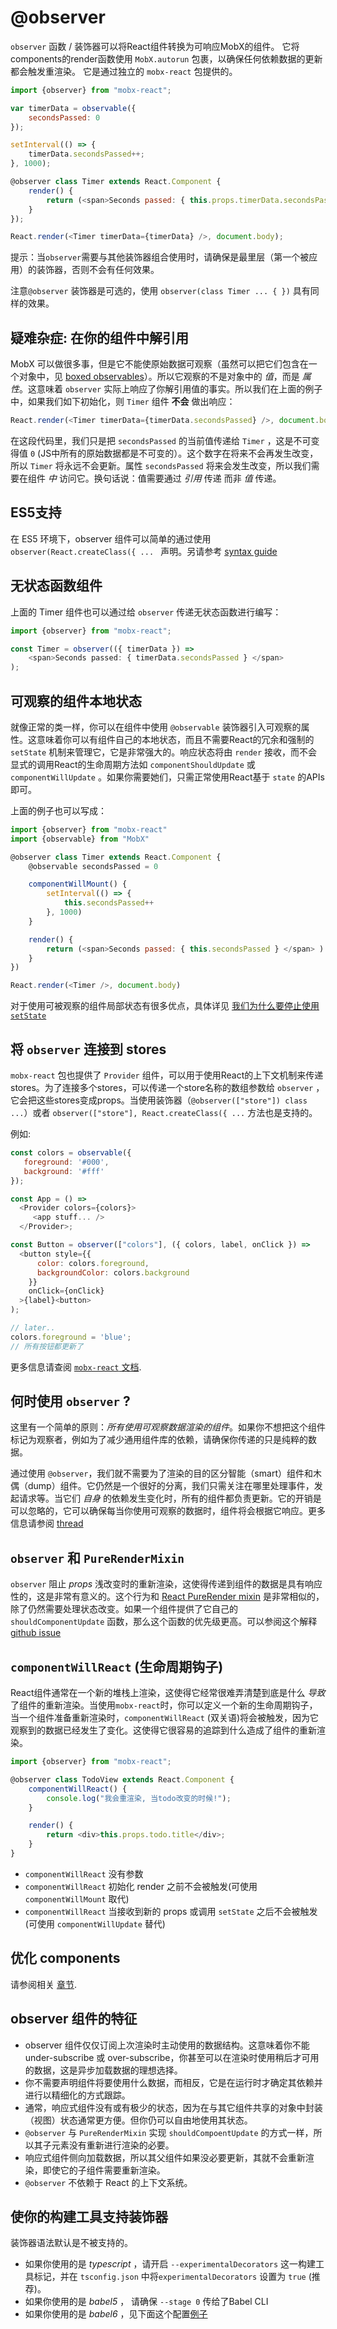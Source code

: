 # @observer

`observer` 函数 / 装饰器可以将React组件转换为可响应MobX的组件。
它将components的render函数使用 `MobX.autorun` 包裹，以确保任何依赖数据的更新都会触发重渲染。
它是通过独立的 `mobx-react` 包提供的。

```javascript
import {observer} from "mobx-react";

var timerData = observable({
	secondsPassed: 0
});

setInterval(() => {
	timerData.secondsPassed++;
}, 1000);

@observer class Timer extends React.Component {
	render() {
		return (<span>Seconds passed: { this.props.timerData.secondsPassed } </span> )
	}
});

React.render(<Timer timerData={timerData} />, document.body);
```
提示：当`observer`需要与其他装饰器组合使用时，请确保是最里层（第一个被应用）的装饰器，否则不会有任何效果。

注意`@observer` 装饰器是可选的，使用 `observer(class Timer ... { })` 具有同样的效果。

## 疑难杂症: 在你的组件中解引用

MobX 可以做很多事，但是它不能使原始数据可观察（虽然可以把它们包含在一个对象中，见 [boxed observables](boxed.md)）。所以它观察的不是对象中的 _值_，而是 _属性_。这意味着 `observer` 实际上响应了你解引用值的事实。所以我们在上面的例子中，如果我们如下初始化，则 `Timer` 组件 **不会** 做出响应：

```javascript
React.render(<Timer timerData={timerData.secondsPassed} />, document.body)
```


在这段代码里，我们只是把 `secondsPassed` 的当前值传递给 `Timer` ，这是不可变得值 `0` (JS中所有的原始数据都是不可变的）。这个数字在将来不会再发生改变，所以 `Timer` 将永远不会更新。属性 `secondsPassed` 将来会发生改变，所以我们需要在组件 _中_ 访问它。换句话说：值需要通过 _引用_ 传递 而非 _值_ 传递。 


## ES5支持

在 ES5 环境下，observer 组件可以简单的通过使用 `observer(React.createClass({ ... ` 声明。另请参考 [syntax guide](../best/syntax.md)

## 无状态函数组件

上面的 Timer 组件也可以通过给 `observer` 传递无状态函数进行编写：


```javascript
import {observer} from "mobx-react";

const Timer = observer(({ timerData }) =>
	<span>Seconds passed: { timerData.secondsPassed } </span>
);
```

## 可观察的组件本地状态

就像正常的类一样，你可以在组件中使用 `@observable` 装饰器引入可观察的属性。这意味着你可以有组件自己的本地状态，而且不需要React的冗余和强制的 `setState` 机制来管理它，它是非常强大的。响应状态将由 `render` 接收，而不会显式的调用React的生命周期方法如 `componentShouldUpdate` 或 `componentWillUpdate` 。如果你需要她们，只需正常使用React基于 `state` 的APIs即可。

上面的例子也可以写成：

```javascript
import {observer} from "mobx-react"
import {observable} from "MobX"

@observer class Timer extends React.Component {
	@observable secondsPassed = 0

	componentWillMount() {
		setInterval(() => {
			this.secondsPassed++
		}, 1000)
	}

	render() {
		return (<span>Seconds passed: { this.secondsPassed } </span> )
	}
})

React.render(<Timer />, document.body)
```


对于使用可被观察的组件局部状态有很多优点，具体详见 [我们为什么要停止使用`setState`](https://medium.com/@mweststrate/3-reasons-why-i-stopped-using-react-setstate-ab73fc67a42e)


## 将 `observer` 连接到 stores

`mobx-react` 包也提供了 `Provider` 组件，可以用于使用React的上下文机制来传递stores。为了连接多个stores，可以传递一个store名称的数组参数给 `observer` ，它会把这些stores变成props。当使用装饰器（`@observer(["store"]) class ...`）或者 `observer(["store"], React.createClass({ ...` 方法也是支持的。


例如:

```javascript
const colors = observable({
   foreground: '#000',
   background: '#fff'
});

const App = () =>
  <Provider colors={colors}>
     <app stuff... />
  </Provider>;

const Button = observer(["colors"], ({ colors, label, onClick }) =>
  <button style={{
      color: colors.foreground,
      backgroundColor: colors.background
    }}
    onClick={onClick}
  >{label}<button>
);

// later..
colors.foreground = 'blue';
// 所有按钮都更新了
```

更多信息请查阅 [`mobx-react` 文档](https://github.com/MobXjs/mobx-react#provider-experimental).


## 何时使用 `observer` ?

这里有一个简单的原则：_所有使用可观察数据渲染的组件_。如果你不想把这个组件标记为观察者，例如为了减少通用组件库的依赖，请确保你传递的只是纯粹的数据。

通过使用 `@observer`，我们就不需要为了渲染的目的区分智能（smart）组件和木偶（dump）组件。它仍然是一个很好的分离，我们只需关注在哪里处理事件，发起请求等。当它们 _自身_ 的依赖发生变化时，所有的组件都负责更新。它的开销是可以忽略的，它可以确保每当你使用可观察的数据时，组件将会根据它响应。更多信息请参阅 [thread](https://www.reddit.com/r/reactjs/comments/4vnxg5/free_eggheadio_course_learn_MobX_react_in_30/d61oh0l)



## `observer` 和 `PureRenderMixin`

`observer` 阻止 _props_ 浅改变时的重新渲染，这使得传递到组件的数据是具有响应性的，这是非常有意义的。这个行为和 [React PureRender mixin](https://facebook.github.io/react/docs/pure-render-mixin.html) 是非常相似的，除了仍然需要处理状态改变。如果一个组件提供了它自己的 `shouldComponentUpdate` 函数，那么这个函数的优先级更高。可以参阅这个解释 [github issue](https://github.com/MobXjs/MobX/issues/101)


## `componentWillReact` (生命周期钩子)

React组件通常在一个新的堆栈上渲染，这使得它经常很难弄清楚到底是什么 _导致_ 了组件的重新渲染。当使用`mobx-react`时，你可以定义一个新的生命周期钩子，当一个组件准备重新渲染时，`componentWillReact` (双关语)将会被触发，因为它观察到的数据已经发生了变化。这使得它很容易的追踪到什么造成了组件的重新渲染。

```javascript
import {observer} from "mobx-react";

@observer class TodoView extends React.Component {
    componentWillReact() {
        console.log("我会重渲染, 当todo改变的时候!");
    }

    render() {
        return <div>this.props.todo.title</div>;
    }
}
```

* `componentWillReact` 没有参数
* `componentWillReact` 初始化 render 之前不会被触发(可使用 `componentWillMount` 取代)
* `componentWillReact` 当接收到新的 props 或调用 `setState` 之后不会被触发(可使用 `componentWillUpdate` 替代)


## 优化 components

请参阅相关 [章节](../best/react-performance.md).


##  observer 组件的特征

* observer 组件仅仅订阅上次渲染时主动使用的数据结构。这意味着你不能 under-subscribe 或 over-subscribe，你甚至可以在渲染时使用稍后才可用的数据，这是异步加载数据的理想选择。
* 你不需要声明组件将要使用什么数据，而相反，它是在运行时才确定其依赖并进行以精细化的方式跟踪。
* 通常，响应式组件没有或有极少的状态，因为在与其它组件共享的对象中封装（视图）状态通常更方便。但你仍可以自由地使用其状态。
* `@observer` 与 `PureRenderMixin` 实现 `shouldCompoentUpdate` 的方式一样，所以其子元素没有重新进行渲染的必要。
* 响应式组件侧向加载数据，所以其父组件如果没必要更新，其就不会重新渲染，即使它的子组件需要重新渲染。
* `@observer` 不依赖于 React 的上下文系统。

## 使你的构建工具支持装饰器

装饰器语法默认是不被支持的。

* 如果你使用的是 _typescript_ ，请开启 `--experimentalDecorators` 这一构建工具标记，并在 `tsconfig.json` 中将`experimentalDecorators` 设置为 `true` (推荐)。
* 如果你使用的是 _babel5_ ， 请确保 `--stage 0` 传给了Babel CLI
* 如果你使用的是 _babel6_ ，见下面这个配置[例子]((https://github.com/moMobX/moMobXssues/105))
